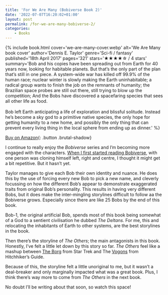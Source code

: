 ```yaml
---
title: 'For We Are Many (Bobiverse Book 2)'
date: '2022-07-07T16:20:02+01:00'
layout: post
permalink: /for-we-are-many-bobiverse-2/
categories:
    - Books
---
```

{% include book.html cover='we-are-many-cover.webp' alt='We Are Many book cover' author='Dennis E. Taylor' genre='Sci-fi / fantasy' published='18th April 2017' pages='321' stars='★★★★☆ / 4 stars' summary='Bob and his copies have been spreading out from Earth for 40 years now, looking for habitable planets. But that’s the only part of the plan that’s still in one piece. A system-wide war has killed off 99.9% of the human race; nuclear winter is slowly making the Earth uninhabitable; a radical group wants to finish the job on the remnants of humanity; the Brazilian space probes are still out there, still trying to blow up the competition; And the Bobs have discovered a spacefaring species that sees all other life as food.<br><br>Bob left Earth anticipating a life of exploration and blissful solitude. Instead he’s become a sky god to a primitive native species, the only hope for getting humanity to a new home, and possibly the only thing that can prevent every living thing in the local sphere from ending up as dinner.' %}

[Buy on Amazon](https://amzn.to/3nNiaXg){: .button .brutal-shadow}

I continue to really enjoy the *Bobiverse* series and I’m becoming more engaged with the characters. [When I first started reading Bobiverse](/we-are-legion-bobiverse-1/), with one person was cloning himself left, right and centre, I thought it might get a bit repetitive. But it hasn’t yet.

Taylor manages to give each Bob their own identity and nuance. He does this by the use of forcing every new Bob to pick a new name, and cleverly focussing on how the different Bob’s appear to demonstrate exaggerated traits from original Bob’s personality. This results in having very different Bobs, but it does make the inter-mingling storylines difficult to follow aa the Bobiverse grows. Especially since there are like 25 Bobs by the end of this book.

Bob-1, the original artificial Bob, spends most of this book being somewhat of a God to a sentient civilisation he dubbed *The Deltans*. For me, this and relocating the inhabitants of Earth to other systems, are the best storylines in the book.

Then there’s the storyline of *The Others*; the main antagonists in this book. Honestly, I’ve felt a little let down by this story so far. *The Others* feel like a mashup between [The Borg](https://en.wikipedia.org/wiki/Borg) from Star Trek and The [Vogons](https://en.wikipedia.org/wiki/Vogon) from Hitchhiker’s Guide.

Because of this, the storyline felt a little unoriginal to me, but it wasn’t a deal-breaker and only marginally impacted what was a great book. Plus, I think there’s way more to come from *The Others* in the next book.

No doubt I’ll be writing about that soon, so watch this space!